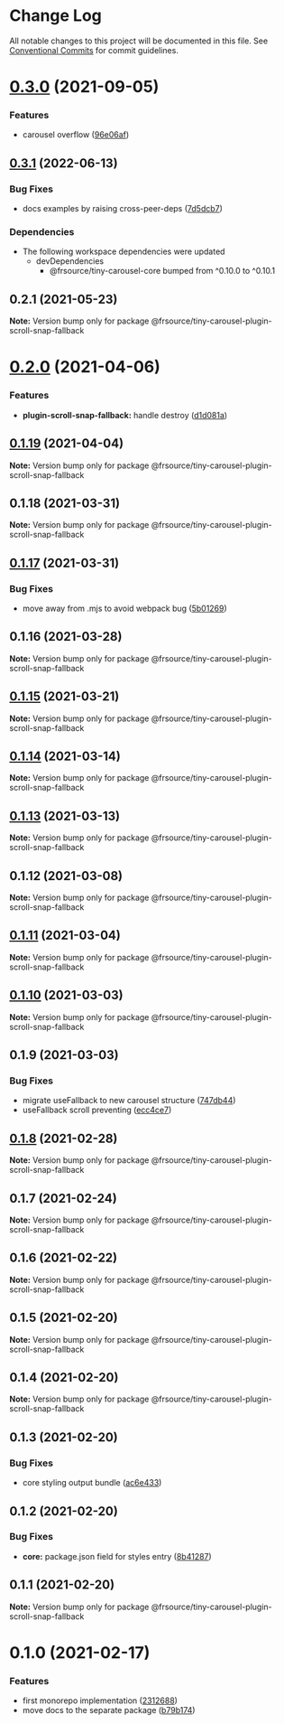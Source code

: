 # Change Log

All notable changes to this project will be documented in this file.
See [Conventional Commits](https://conventionalcommits.org) for commit guidelines.

# [0.3.0](https://github.com/FRSource/tiny-carousel/compare/@frsource/tiny-carousel-plugin-scroll-snap-fallback@0.2.1...@frsource/tiny-carousel-plugin-scroll-snap-fallback@0.3.0) (2021-09-05)


### Features

* carousel overflow ([96e06af](https://github.com/FRSource/tiny-carousel/commit/96e06af280f358f65dc87117a604b2fdf13a9c47))





## [0.3.1](https://github.com/FRSOURCE/tiny-carousel/compare/@frsource/tiny-carousel-plugin-scroll-snap-fallback@0.3.0...@frsource/tiny-carousel-plugin-scroll-snap-fallback-v0.3.1) (2022-06-13)


### Bug Fixes

* docs examples by raising cross-peer-deps ([7d5dcb7](https://github.com/FRSOURCE/tiny-carousel/commit/7d5dcb734bfbfdbf7c7a8ea7a4718aae297e8660))


### Dependencies

* The following workspace dependencies were updated
  * devDependencies
    * @frsource/tiny-carousel-core bumped from ^0.10.0 to ^0.10.1

## 0.2.1 (2021-05-23)

**Note:** Version bump only for package @frsource/tiny-carousel-plugin-scroll-snap-fallback





# [0.2.0](https://github.com/FRSource/tiny-carousel/compare/@frsource/tiny-carousel-plugin-scroll-snap-fallback@0.1.19...@frsource/tiny-carousel-plugin-scroll-snap-fallback@0.2.0) (2021-04-06)


### Features

* **plugin-scroll-snap-fallback:** handle destroy ([d1d081a](https://github.com/FRSource/tiny-carousel/commit/d1d081a09df1acbe41f7459e118e3ed9dffa2032))





## [0.1.19](https://github.com/FRSource/tiny-carousel/compare/@frsource/tiny-carousel-plugin-scroll-snap-fallback@0.1.18...@frsource/tiny-carousel-plugin-scroll-snap-fallback@0.1.19) (2021-04-04)

**Note:** Version bump only for package @frsource/tiny-carousel-plugin-scroll-snap-fallback





## 0.1.18 (2021-03-31)

**Note:** Version bump only for package @frsource/tiny-carousel-plugin-scroll-snap-fallback





## [0.1.17](https://github.com/FRSource/tiny-carousel/compare/@frsource/tiny-carousel-plugin-scroll-snap-fallback@0.1.16...@frsource/tiny-carousel-plugin-scroll-snap-fallback@0.1.17) (2021-03-31)


### Bug Fixes

* move away from .mjs to avoid webpack bug ([5b01269](https://github.com/FRSource/tiny-carousel/commit/5b01269b8bb2cc607c3323ea54a7fe5d89a0363a))





## 0.1.16 (2021-03-28)

**Note:** Version bump only for package @frsource/tiny-carousel-plugin-scroll-snap-fallback





## [0.1.15](https://github.com/FRSource/tiny-carousel/compare/@frsource/tiny-carousel-plugin-scroll-snap-fallback@0.1.14...@frsource/tiny-carousel-plugin-scroll-snap-fallback@0.1.15) (2021-03-21)

**Note:** Version bump only for package @frsource/tiny-carousel-plugin-scroll-snap-fallback





## [0.1.14](https://github.com/FRSource/tiny-carousel/compare/@frsource/tiny-carousel-plugin-scroll-snap-fallback@0.1.13...@frsource/tiny-carousel-plugin-scroll-snap-fallback@0.1.14) (2021-03-14)

**Note:** Version bump only for package @frsource/tiny-carousel-plugin-scroll-snap-fallback





## [0.1.13](https://github.com/FRSource/tiny-carousel/compare/@frsource/tiny-carousel-plugin-scroll-snap-fallback@0.1.12...@frsource/tiny-carousel-plugin-scroll-snap-fallback@0.1.13) (2021-03-13)

**Note:** Version bump only for package @frsource/tiny-carousel-plugin-scroll-snap-fallback





## 0.1.12 (2021-03-08)

**Note:** Version bump only for package @frsource/tiny-carousel-plugin-scroll-snap-fallback





## [0.1.11](https://github.com/FRSource/tiny-carousel/compare/@frsource/tiny-carousel-plugin-scroll-snap-fallback@0.1.10...@frsource/tiny-carousel-plugin-scroll-snap-fallback@0.1.11) (2021-03-04)

**Note:** Version bump only for package @frsource/tiny-carousel-plugin-scroll-snap-fallback





## [0.1.10](https://github.com/FRSource/tiny-carousel/compare/@frsource/tiny-carousel-plugin-scroll-snap-fallback@0.1.9...@frsource/tiny-carousel-plugin-scroll-snap-fallback@0.1.10) (2021-03-03)

**Note:** Version bump only for package @frsource/tiny-carousel-plugin-scroll-snap-fallback





## 0.1.9 (2021-03-03)


### Bug Fixes

* migrate useFallback to new carousel structure ([747db44](https://github.com/FRSource/tiny-carousel/commit/747db447997b90c95c041e48184a5fdcb3eb12fc))
* useFallback scroll preventing ([ecc4ce7](https://github.com/FRSource/tiny-carousel/commit/ecc4ce71d7ff2f514acaac9079f7ca17fd9aa6eb))





## [0.1.8](https://github.com/FRSource/tiny-carousel/compare/@frsource/tiny-carousel-plugin-scroll-snap-fallback@0.1.7...@frsource/tiny-carousel-plugin-scroll-snap-fallback@0.1.8) (2021-02-28)

**Note:** Version bump only for package @frsource/tiny-carousel-plugin-scroll-snap-fallback





## 0.1.7 (2021-02-24)

**Note:** Version bump only for package @frsource/tiny-carousel-plugin-scroll-snap-fallback





## 0.1.6 (2021-02-22)

**Note:** Version bump only for package @frsource/tiny-carousel-plugin-scroll-snap-fallback





## 0.1.5 (2021-02-20)

**Note:** Version bump only for package @frsource/tiny-carousel-plugin-scroll-snap-fallback





## 0.1.4 (2021-02-20)

**Note:** Version bump only for package @frsource/tiny-carousel-plugin-scroll-snap-fallback





## 0.1.3 (2021-02-20)


### Bug Fixes

* core styling output bundle ([ac6e433](https://github.com/FRSource/tiny-carousel/commit/ac6e433d8496b99ab7ffb68cbf58bf8b6d3d0ce0))





## 0.1.2 (2021-02-20)


### Bug Fixes

* **core:** package.json field for styles entry ([8b41287](https://github.com/FRSource/tiny-carousel/commit/8b412873818cc94e6810f3247046477a53d150ed))





## 0.1.1 (2021-02-20)

**Note:** Version bump only for package @frsource/tiny-carousel-plugin-scroll-snap-fallback





# 0.1.0 (2021-02-17)


### Features

* first monorepo implementation ([2312688](https://github.com/FRSource/tiny-carousel/commit/2312688645844099d71c228e9c94c5313fe33a61))
* move docs to the separate package ([b79b174](https://github.com/FRSource/tiny-carousel/commit/b79b174774e401d09ba2fd3877475741282c6eca))
